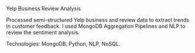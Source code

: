 Yelp Business Review Analysis

Processed semi-structured Yelp business and review data to extract trends in customer feedback.
I used MongoDB Aggregation Pipelines and NLP to review the sentiment analysis.

Technologies: MongoDB, Python, NLP, NoSQL.
